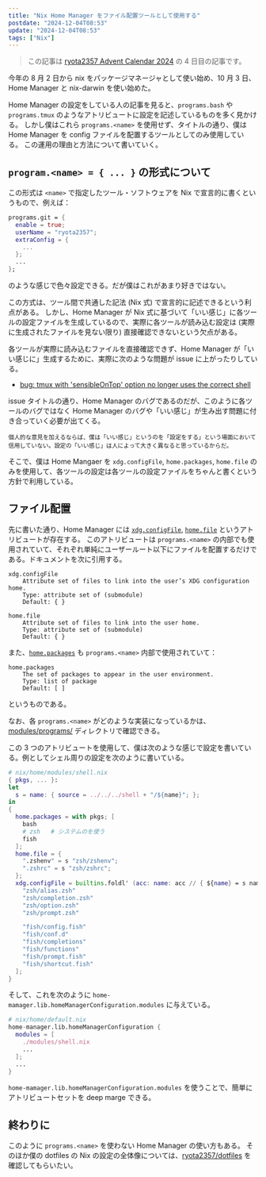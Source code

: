 ```yaml
---
title: "Nix Home Manager をファイル配置ツールとして使用する"
postdate: "2024-12-04T08:53"
update: "2024-12-04T08:53"
tags: ["Nix"]
---
```


> この記事は [ryota2357 Advent Calendar 2024](https://adventar.org/calendars/10716) の 4 日目の記事です。

今年の 8 月 2 日から nix をパッケージマネージャとして使い始め、10 月 3 日、Home Manager と nix-darwin を使い始めた。

Home Manager の設定をしている人の記事を見ると、`programs.bash` や `programs.tmux` のようなアトリビュートに設定を記述しているものを多く見かける。
しかし僕はこれら `programs.<name>` を使用せず、タイトルの通り、僕は Home Manager を config ファイルを配置するツールとしてのみ使用している。
この運用の理由と方法について書いていく。

## `program.<name> = { ... }` の形式について

この形式は `<name>` で指定したツール・ソフトウェアを Nix で宣言的に書くというもので、例えば：

```nix
programs.git = {
  enable = true;
  userName = "ryota2357";
  extraConfig = {
    ...
  };
  ...
};
```

のような感じで色々設定できる。だが僕はこれがあまり好きではない。

この方式は、ツール間で共通した記法 (Nix 式) で宣言的に記述できるという利点がある。
しかし、Home Manager が Nix 式に基づいて「いい感じ」に各ツールの設定ファイルを生成しているので、実際に各ツールが読み込む設定は (実際に生成されたファイルを見ない限り) 直接確認できないという欠点がある。

各ツールが実際に読み込むファイルを直接確認できず、Home Manager が「いい感じに」生成するために、実際に次のような問題が issue に上がったりしている。

- [bug: tmux with 'sensibleOnTop' option no longer uses the correct shell](https://github.com/nix-community/home-manager/issues/5952)

issue タイトルの通り、Home Manager のバグであるのだが、このように各ツールのバグではなく Home Manager のバグや「いい感じ」が生み出す問題に付き合っていく必要が出てくる。

<small>個人的な意見を加えるならば、僕は「いい感じ」というのを「設定をする」という場面において信用していない。設定の「いい感じ」は人によって大きく異なると思っているからだ。</small>

そこで、僕は Home Mangaer を `xdg.configFile`, `home.packages`, `home.file` のみを使用して、各ツールの設定は各ツールの設定ファイルをちゃんと書くという方針で利用している。

## ファイル配置

先に書いた通り、Home Manager には [`xdg.configFile`](https://nix-community.github.io/home-manager/options.xhtml#opt-xdg.configFile), [`home.file`](https://nix-community.github.io/home-manager/options.xhtml#opt-home.file) というアトリビュートが存在する。
このアトリビュートは `programs.<name>` の内部でも使用されていて、それぞれ単純にユーザールート以下にファイルを配置するだけである。ドキュメントを次に引用する。

```
xdg.configFile
    Attribute set of files to link into the user’s XDG configuration home.
    Type: attribute set of (submodule)
    Default: { }

home.file
    Attribute set of files to link into the user home.
    Type: attribute set of (submodule)
    Default: { }
```

また、[`home.packages`](https://nix-community.github.io/home-manager/options.xhtml#opt-home.file) も `programs.<name>` 内部で使用されていて：

```
home.packages
    The set of packages to appear in the user environment.
    Type: list of package
    Default: [ ]
```

というものである。

なお、各 `programs.<name>` がどのような実装になっているかは、[modules/programs/](https://github.com/nix-community/home-manager/blob/bf23fe41082aa0289c209169302afd3397092f22/modules/programs/) ディレクトリで確認できる。

この 3 つのアトリビュートを使用して、僕は次のような感じで設定を書いている。例としてシェル周りの設定を次のように書いている。

```nix
# nix/home/modules/shell.nix
{ pkgs, ... }:
let
  s = name: { source = ../../../shell + "/${name}"; };
in
{
  home.packages = with pkgs; [
    bash
    # zsh   # システムのを使う
    fish
  ];
  home.file = {
    ".zshenv" = s "zsh/zshenv";
    ".zshrc" = s "zsh/zshrc";
  };
  xdg.configFile = builtins.foldl' (acc: name: acc // { ${name} = s name; }) { } [
    "zsh/alias.zsh"
    "zsh/completion.zsh"
    "zsh/option.zsh"
    "zsh/prompt.zsh"

    "fish/config.fish"
    "fish/conf.d"
    "fish/completions"
    "fish/functions"
    "fish/prompt.fish"
    "fish/shortcut.fish"
  ];
}
```

そして、これを次のように `home-mamager.lib.homeManagerConfiguration.modules` に与えている。

```nix
# nix/home/default.nix
home-manager.lib.homeManagerConfiguration {
  modules = [
    ./modules/shell.nix
    ...
  ];
  ...
}
```

`home-mamager.lib.homeManagerConfiguration.modules` を使うことで、簡単にアトリビュートセットを deep marge できる。

## 終わりに

このように `programs.<name>` を使わない Home Manager の使い方もある。
そのほか僕の dotfiles の Nix の設定の全体像については、[ryota2357/dotfiles](https://github.com/ryota2357/dotfiles/tree/b7c5d4b602cb396118a712220694cacd8de33761) を確認してもらいたい。

